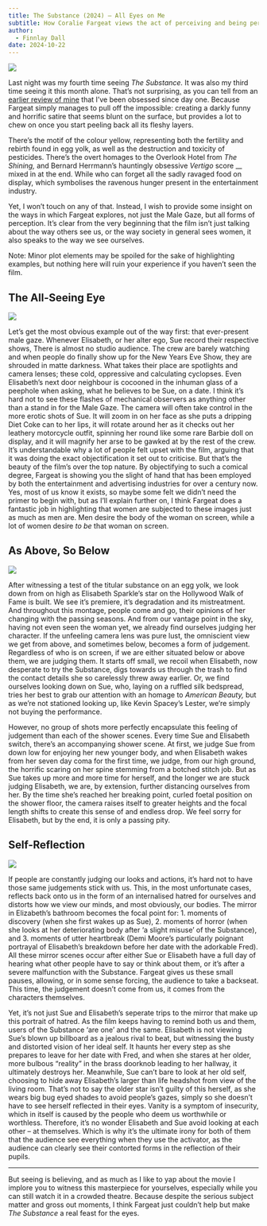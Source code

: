 ```yaml
---
title: The Substance (2024) – All Eyes on Me
subtitle: How Coralie Fargeat views the act of perceiving and being perceived.
author:
  - Finnlay Dall
date: 2024-10-22
---
```

[![](https://substackcdn.com/image/fetch/w_1456,c_limit,f_auto,q_auto:good,fl_progressive:steep/https%3A%2F%2Fsubstack-post-media.s3.amazonaws.com%2Fpublic%2Fimages%2F9c46bf03-d996-482b-b79b-cab332b3457e_3840x2160.jpeg)](https://substackcdn.com/image/fetch/f_auto,q_auto:good,fl_progressive:steep/https%3A%2F%2Fsubstack-post-media.s3.amazonaws.com%2Fpublic%2Fimages%2F9c46bf03-d996-482b-b79b-cab332b3457e_3840x2160.jpeg)

Last night was my fourth time seeing _The Substance._ It was also my third time seeing it this month alone. That’s not surprising, as you can tell from an [earlier review of mine](https://unimelbfilmsoc.org/2024/09/19/the-substance-review/) that I’ve been obsessed since day one. Because Fargeat simply manages to pull off the impossible: creating a darkly funny and horrific satire that seems blunt on the surface, but provides a lot to chew on once you start peeling back all its fleshy layers.

There’s the motif of the colour yellow, representing both the fertility and rebirth found in egg yolk, as well as the destruction and toxicity of pesticides. There’s the overt homages to the Overlook Hotel from _The Shining,_ and Bernard Herrmann’s hauntingly obsessive _Vertigo_ score __ mixed in at the end. While who can forget all the sadly ravaged food on display, which symbolises the ravenous hunger present in the entertainment industry.

Yet, I won’t touch on any of that. Instead, I wish to provide some insight on the ways in which Fargeat explores, not just the Male Gaze, but all forms of perception. It’s clear from the very beginning that the film isn’t just talking about the way others see us, or the way society in general sees women, it also speaks to the way we see ourselves.

Note: Minor plot elements may be spoiled for the sake of highlighting examples, but nothing here will ruin your experience if you haven’t seen the film.

## The All-Seeing Eye

[![](https://substackcdn.com/image/fetch/w_1456,c_limit,f_auto,q_auto:good,fl_progressive:steep/https%3A%2F%2Fsubstack-post-media.s3.amazonaws.com%2Fpublic%2Fimages%2F851ad658-61c2-4e01-bd92-cb637b5f13c0_3840x2160.jpeg)](https://substackcdn.com/image/fetch/f_auto,q_auto:good,fl_progressive:steep/https%3A%2F%2Fsubstack-post-media.s3.amazonaws.com%2Fpublic%2Fimages%2F851ad658-61c2-4e01-bd92-cb637b5f13c0_3840x2160.jpeg)

Let’s get the most obvious example out of the way first: that ever-present male gaze. Whenever Elisabeth, or her alter ego, Sue record their respective shows, There is almost no studio audience. The crew are barely watching and when people do finally show up for the New Years Eve Show, they are shrouded in matte darkness. What takes their place are spotlights and camera lenses; these cold, oppressive and calculating cyclopses. Even Elisabeth’s next door neighbour is cocooned in the inhuman glass of a peephole when asking, what he believes to be Sue, on a date. I think it’s hard not to see these flashes of mechanical observers as anything other than a stand in for the Male Gaze. The camera will often take control in the more erotic shots of Sue. It will zoom in on her face as she puts a dripping Diet Coke can to her lips, it will rotate around her as it checks out her leathery motorcycle outfit, spinning her round like some rare Barbie doll on display, and it will magnify her arse to be gawked at by the rest of the crew. It’s understandable why a lot of people felt upset with the film, arguing that it was doing the exact objectification it set out to criticise. But that’s the beauty of the film’s over the top nature. By objectifying to such a comical degree, Fargeat is showing you the slight of hand that has been employed by both the entertainment and advertising industries for over a century now. Yes, most of us know it exists, so maybe some felt we didn’t need the primer to begin with, but as I’ll explain further on, I think Fargeat does a fantastic job in highlighting that women are subjected to these images just as much as men are. Men desire the body of the woman on screen, while a lot of women desire _to be_ that woman on screen.

## As Above, So Below

[![](https://substackcdn.com/image/fetch/w_1456,c_limit,f_auto,q_auto:good,fl_progressive:steep/https%3A%2F%2Fsubstack-post-media.s3.amazonaws.com%2Fpublic%2Fimages%2Fc9a8ee4d-0f2b-43a2-a219-d77e800fccc3_1920x1080.jpeg)](https://substackcdn.com/image/fetch/f_auto,q_auto:good,fl_progressive:steep/https%3A%2F%2Fsubstack-post-media.s3.amazonaws.com%2Fpublic%2Fimages%2Fc9a8ee4d-0f2b-43a2-a219-d77e800fccc3_1920x1080.jpeg)

After witnessing a test of the titular substance on an egg yolk, we look down from on high as Elisabeth Sparkle’s star on the Hollywood Walk of Fame is built. We see it’s premiere, it’s degradation and its mistreatment. And throughout this montage, people come and go, their opinions of her changing with the passing seasons. And from our vantage point in the sky, having not even seen the woman yet, we already find ourselves judging her character. If the unfeeling camera lens was pure lust, the omniscient view we get from above, and sometimes below, becomes a form of judgement. Regardless of who is on screen, if we are either situated below or above them, we are judging them. It starts off small, we recoil when Elisabeth, now desperate to try the Substance, digs towards us through the trash to find the contact details she so carelessly threw away earlier. Or, we find ourselves looking down on Sue, who, laying on a ruffled silk bedspread, tries her best to grab our attention with an homage to _American Beauty,_ but as we’re not stationed looking up, like Kevin Spacey’s Lester, we’re simply not buying the performance.

However, no group of shots more perfectly encapsulate this feeling of judgement than each of the shower scenes. Every time Sue and Elisabeth switch, there’s an accompanying shower scene. At first, we judge Sue from down low for enjoying her new younger body, and when Elisabeth wakes from her seven day coma for the first time, we judge, from our high ground, the horrific scaring on her spine stemming from a botched stitch job. But as Sue takes up more and more time for herself, and the longer we are stuck judging Elisabeth, we are, by extension, further distancing ourselves from her. By the time she’s reached her breaking point, curled foetal position on the shower floor, the camera raises itself to greater heights and the focal length shifts to create this sense of and endless drop. We feel sorry for Elisabeth, but by the end, it is only a passing pity.

## Self-Reflection

[![](https://substackcdn.com/image/fetch/w_1456,c_limit,f_auto,q_auto:good,fl_progressive:steep/https%3A%2F%2Fsubstack-post-media.s3.amazonaws.com%2Fpublic%2Fimages%2F5c427ca8-eaee-4b4a-bc5d-45b3559d362b_1788x1006.jpeg)](https://substackcdn.com/image/fetch/f_auto,q_auto:good,fl_progressive:steep/https%3A%2F%2Fsubstack-post-media.s3.amazonaws.com%2Fpublic%2Fimages%2F5c427ca8-eaee-4b4a-bc5d-45b3559d362b_1788x1006.jpeg)

If people are constantly judging our looks and actions, it’s hard not to have those same judgements stick with us. This, in the most unfortunate cases, reflects back onto us in the form of an internalised hatred for ourselves and distorts how we view our minds, and most obviously, our bodies. The mirror in Elizabeth’s bathroom becomes the focal point for: 1. moments of discovery (when she first wakes up as Sue), 2. moments of horror (when she looks at her deteriorating body after ‘a slight misuse’ of the Substance), and 3. moments of utter heartbreak (Demi Moore’s particularly poignant portrayal of Elisabeth’s breakdown before her date with the adorkable Fred). All these mirror scenes occur after either Sue or Elisabeth have a full day of hearing what other people have to say or think about them, or it’s after a severe malfunction with the Substance. Fargeat gives us these small pauses, allowing, or in some sense forcing, the audience to take a backseat. This time, the judgement doesn’t come from us, it comes from the characters themselves.

Yet, it’s not just Sue and Elisabeth’s seperate trips to the mirror that make up this portrait of hatred. As the film keeps having to remind both us and them, users of the Substance ‘are one’ and the same. Elisabeth is not viewing Sue’s blown up billboard as a jealous rival to beat, but witnessing the busty and distorted vision of her ideal self. It haunts her every step as she prepares to leave for her date with Fred, and when she stares at her older, more bulbous “reality” in the brass doorknob leading to her hallway, it ultimately destroys her. Meanwhile, Sue can’t bare to look at her old self, choosing to hide away Elisabeth’s larger than life headshot from view of the living room. That’s not to say the older star isn’t guilty of this herself, as she wears big bug eyed shades to avoid people’s gazes, simply so she doesn’t have to see herself reflected in their eyes. Vanity is a symptom of insecurity, which in itself is caused by the people who deem us worthwhile or worthless. Therefore, it’s no wonder Elisabeth and Sue avoid looking at each other – at themselves. Which is why it’s the ultimate irony for both of them that the audience see everything when they use the activator, as the audience can clearly see their contorted forms in the reflection of their pupils.

* * *

But seeing is believing, and as much as I like to yap about the movie I implore you to witness this masterpiece for yourselves, especially while you can still watch it in a crowded theatre. Because despite the serious subject matter and gross out moments, I think Fargeat just couldn’t help but make _The Substance_ a real feast for the eyes.
